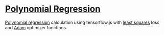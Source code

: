 # [Polynomial Regression](https://constantine-32.github.io/polynomial-regression/)
[Polynomial regression](https://en.wikipedia.org/wiki/Polynomial_regression) calculation using tensorflow.js with [least squares](https://en.wikipedia.org/wiki/Least_squares) loss and [Adam](https://arxiv.org/abs/1412.6980) optimizer functions.

